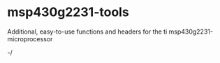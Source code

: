 msp430g2231-tools
=================

Additional, easy-to-use functions and headers for the ti msp430g2231-microprocessor

-/